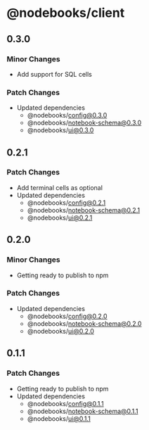 # @nodebooks/client

## 0.3.0

### Minor Changes

- Add support for SQL cells

### Patch Changes

- Updated dependencies
  - @nodebooks/config@0.3.0
  - @nodebooks/notebook-schema@0.3.0
  - @nodebooks/ui@0.3.0

## 0.2.1

### Patch Changes

- Add terminal cells as optional
- Updated dependencies
  - @nodebooks/config@0.2.1
  - @nodebooks/notebook-schema@0.2.1
  - @nodebooks/ui@0.2.1

## 0.2.0

### Minor Changes

- Getting ready to publish to npm

### Patch Changes

- Updated dependencies
  - @nodebooks/config@0.2.0
  - @nodebooks/notebook-schema@0.2.0
  - @nodebooks/ui@0.2.0

## 0.1.1

### Patch Changes

- Getting ready to publish to npm
- Updated dependencies
  - @nodebooks/config@0.1.1
  - @nodebooks/notebook-schema@0.1.1
  - @nodebooks/ui@0.1.1
